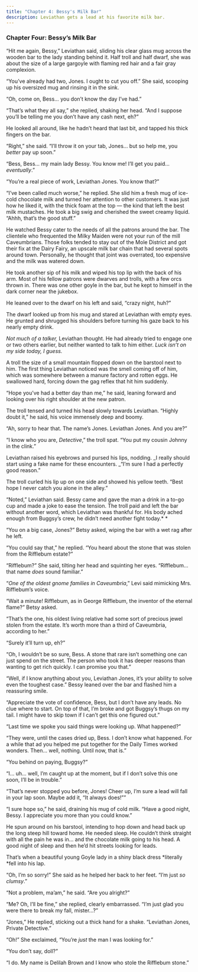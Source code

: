 ```yaml
---
title: "Chapter 4: Bessy's Milk Bar"
description: Leviathan gets a lead at his favorite milk bar.
---
```


### Chapter Four: Bessy’s Milk Bar

“Hit me again, Bessy,” Leviathan said, sliding his clear glass mug across the wooden bar to the lady standing behind it. Half troll and half dwarf, she was about the size of a large gargoyle with flaming red hair and a fair gray complexion.

“You’ve already had two, Jones. I ought to cut you off.” She said, scooping up his oversized mug and rinsing it in the sink.

“Oh, come on, Bess… you don’t know the day I’ve had.”

“That’s what they all say,” she replied, shaking her head. “And I suppose you’ll be telling me you don’t have any cash next, eh?”

He looked all around, like he hadn’t heard that last bit, and tapped his thick fingers on the bar.

“Right,” she said. “I’ll throw it on your tab, Jones… but so help me, you _better_ pay up soon.”

“Bess, Bess… my main lady Bessy. You know me! I’ll get you paid… _eventually_.”

“You’re a real piece of work, Leviathan Jones. You know that?”

“I’ve been called much worse,” he replied. She slid him a fresh mug of ice-cold chocolate milk and turned her attention to other customers. It was just how he liked it, with the thick foam at the top — the kind that left the best milk mustaches. He took a big swig and cherished the sweet creamy liquid. “Ahhh, that’s the good stuff.”

He watched Bessy cater to the needs of all the patrons around the bar. The clientele who frequented the Milky Maiden were not your run of the mill Caveumbrians. Those folks tended to stay out of the Mole District and got their fix at the Dairy Fairy, an upscale milk bar chain that had several spots around town. Personally, he thought that joint was overrated, too expensive and the milk was watered down.

He took another sip of his milk and wiped his top lip with the back of his arm. Most of his fellow patrons were dwarves and trolls, with a few orcs thrown in. There was one other goyle in the bar, but he kept to himself in the dark corner near the jukebox.

He leaned over to the dwarf on his left and said, “crazy night, huh?”

The dwarf looked up from his mug and stared at Leviathan with empty eyes. He grunted and shrugged his shoulders before turning his gaze back to his nearly empty drink.

_Not much of a talker,_ Leviathan thought. He had already tried to engage one or two others earlier, but neither wanted to talk to him either. _Luck isn’t on my side today, I guess._

A troll the size of a small mountain flopped down on the barstool next to him. The first thing Leviathan noticed was the smell coming off of him, which was somewhere between a manure factory and rotten eggs. He swallowed hard, forcing down the gag reflex that hit him suddenly.

“Hope you’ve had a better day than me,” he said, leaning forward and looking over his right shoulder at the new patron.

The troll tensed and turned his head slowly towards Leviathan. “Highly doubt it,” he said, his voice immensely deep and boomy.

“Ah, sorry to hear that. The name’s Jones. Leviathan Jones. And you are?”

“I know who you are, _Detective_,” the troll spat. “You put my cousin Johnny in the clink.”

Leviathan raised his eyebrows and pursed his lips, nodding. _I really should start using a fake name for these encounters. _“I’m sure I had a perfectly good reason.”

The troll curled his lip up on one side and showed his yellow teeth. “Best hope I never catch you alone in the alley.”

“Noted,” Leviathan said. Bessy came and gave the man a drink in a to-go cup and made a joke to ease the tension. The troll paid and left the bar without another word, which Leviathan was thankful for. His body ached enough from Buggsy’s crew, he didn’t need another fight today.\* \*

“You on a big case, Jones?” Betsy asked, wiping the bar with a wet rag after he left.

“You could say that,” he replied. “You heard about the stone that was stolen from the Rifflebum estate?”

“Rifflebum?” She said, tilting her head and squinting her eyes. “Rifflebum…that name _does_ sound familiar.”

“_One of the oldest gnome families in Caveumbria_,” Levi said mimicking Mrs. Rifflebum’s voice.

“Wait a minute! Rifflebum, as in George Rifflebum, the inventor of the eternal flame?” Betsy asked.

“That’s the one, his oldest living relative had some sort of precious jewel stolen from the estate. It’s worth more than a third of Caveumbria, according to her.”

“Surely it’ll turn up, eh?”

“Oh, I wouldn’t be so sure, Bess. A stone that rare isn’t something one can just spend on the street. The person who took it has deeper reasons than wanting to get rich quickly. I can promise you that.”

“Well, if I know anything about you, Leviathan Jones, it’s your ability to solve even the toughest case.” Bessy leaned over the bar and flashed him a reassuring smile.

“Appreciate the vote of confidence, Bess, but I don’t have any leads. No clue where to start. On top of that, I’m broke and got Buggsy’s thugs on my tail. I might have to skip town if I can’t get this one figured out.”

“Last time we spoke you said things were looking up. What happened?”

“They were, until the cases dried up, Bess. I don’t know what happened. For a while that ad you helped me put together for the Daily Times worked wonders. Then… well, nothing. Until now, that is.”

“You behind on paying, Buggsy?”

“I… uh… well, I’m caught up at the moment, but if I don’t solve this one soon, I’ll be in trouble.”

“That’s never stopped you before, Jones! Cheer up, I’m sure a lead will fall in your lap soon. Maybe add it, “It always does!””

“I sure hope so,” he said, draining his mug of cold milk. “Have a good night, Bessy. I appreciate you more than you could know.”

He spun around on his barstool, intending to hop down and head back up the long steep hill toward home. He needed sleep. He couldn’t think straight with all the pain he was in… and the chocolate milk going to his head. A good night of sleep and then he’d hit streets looking for leads.

That’s when a beautiful young Goyle lady in a shiny black dress *literally *fell into his lap.

“Oh, I’m so sorry!” She said as he helped her back to her feet. “I’m just _so clumsy_.”

“Not a problem, ma’am,” he said. “Are you alright?”

“Me? Oh, I’ll be fine,” she replied, clearly embarrassed. “I’m just glad you were there to break my fall, mister…?”

“Jones,” He replied, sticking out a thick hand for a shake. “Leviathan Jones, Private Detective.”

“Oh!” She exclaimed, “You’re _just_ the man I was looking for.”

“You don’t say, doll?”

“I do. My name is Delilah Brown and I know who stole the Rifflebum stone.”
